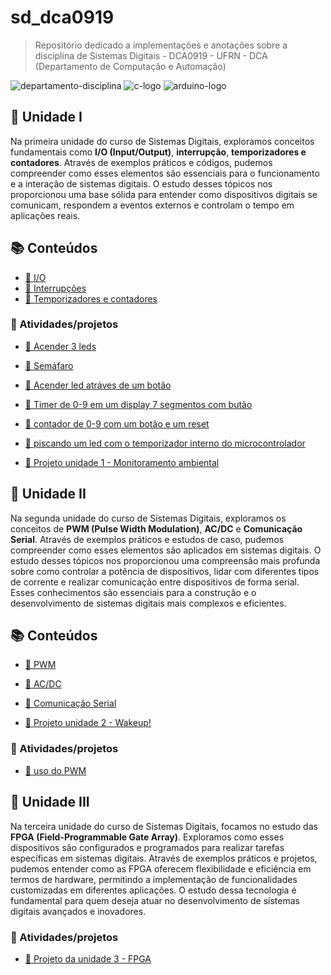 # sd_dca0919

> Repositório dedicado a implementações e anotações sobre a disciplina de Sistemas Digitais - DCA0919 - UFRN - DCA (Departamento de Computação e Automação)

![departamento-disciplina](https://img.shields.io/badge/dca-sistemas_digitais-blue?style=for-the-badge)
![c-logo](https://img.shields.io/badge/c-black?style=for-the-badge)
![arduino-logo](https://img.shields.io/badge/arduino-blue?style=for-the-badge&logo=arduino&logoColor=white)


## 🚀 Unidade I

Na primeira unidade do curso de Sistemas Digitais, exploramos conceitos fundamentais como **I/O (Input/Output)**, **interrupção**, **temporizadores e contadores**. Através de exemplos práticos e códigos, pudemos compreender como esses elementos são essenciais para o funcionamento e a interação de sistemas digitais. O estudo desses tópicos nos proporcionou uma base sólida para entender como dispositivos digitais se comunicam, respondem a eventos externos e controlam o tempo em aplicações reais.

## 📚 Conteúdos

- [📌 I/O](https://github.com/CarlosG18/sd_dca0919/blob/main/conteudos/io.md)
- [📌 Interrupções](https://github.com/CarlosG18/sd_dca0919/blob/main/conteudos/interrupcao.md)
- [📌 Temporizadores e contadores](https://github.com/CarlosG18/sd_dca0919/blob/main/conteudos/contador_temp.md)

### 🎯 Atividades/projetos

- [📌 Acender 3 leds](https://github.com/CarlosG18/sd_dca0919/blob/main/examples/example1/example1.md)
- [📌 Semáfaro](https://github.com/CarlosG18/sd_dca0919/blob/main/examples/example2/example2.md)
- [📌 Acender led atráves de um botão](https://github.com/CarlosG18/sd_dca0919/blob/main/examples/example3/example3.md)
- [📌 Timer de 0-9 em um display 7 segmentos com butão](https://github.com/CarlosG18/sd_dca0919/blob/main/examples/example4/example4.md)
- [📌 contador de 0-9 com um botão e um reset](https://github.com/CarlosG18/sd_dca0919/blob/main/examples/example5/example5.md)
- [📌 piscando um led com o temporizador interno do microcontrolador](https://github.com/CarlosG18/sd_dca0919/blob/main/examples/example6/example6.md)

- [📌 Projeto unidade 1 - Monitoramento ambiental](https://github.com/CarlosG18/sd_dca0919/blob/main/projetos/uni1/projeto.md)


## 🚀 Unidade II

Na segunda unidade do curso de Sistemas Digitais, exploramos os conceitos de **PWM (Pulse Width Modulation)**, **AC/DC** e **Comunicação Serial**. Através de exemplos práticos e estudos de caso, pudemos compreender como esses elementos são aplicados em sistemas digitais. O estudo desses tópicos nos proporcionou uma compreensão mais profunda sobre como controlar a potência de dispositivos, lidar com diferentes tipos de corrente e realizar comunicação entre dispositivos de forma serial. Esses conhecimentos são essenciais para a construção e o desenvolvimento de sistemas digitais mais complexos e eficientes.

## 📚 Conteúdos

- [📌 PWM](https://github.com/CarlosG18/sd_dca0919/blob/main/conteudos/pwm.md)
- [📌 AC/DC](https://github.com/CarlosG18/sd_dca0919/blob/main/conteudos/ac_dc.md)
- [📌 Comunicação Serial](https://github.com/CarlosG18/sd_dca0919/blob/main/conteudos/protocolos_serial.md)

- [📌 Projeto unidade 2 - Wakeup!](https://github.com/CarlosG18/sd_dca0919/blob/main/projetos/uni2/projeto.md)

### 🎯 Atividades/projetos

- [📌 uso do PWM](https://github.com/CarlosG18/sd_dca0919/blob/main/examples/example7/example7.md)

## 🚀 Unidade III

Na terceira unidade do curso de Sistemas Digitais, focamos no estudo das **FPGA (Field-Programmable Gate Array)**. Exploramos como esses dispositivos são configurados e programados para realizar tarefas específicas em sistemas digitais. Através de exemplos práticos e projetos, pudemos entender como as FPGA oferecem flexibilidade e eficiência em termos de hardware, permitindo a implementação de funcionalidades customizadas em diferentes aplicações. O estudo dessa tecnologia é fundamental para quem deseja atuar no desenvolvimento de sistemas digitais avançados e inovadores.

### 🎯 Atividades/projetos

- [📌 Projeto da unidade 3 - FPGA](https://github.com/CarlosG18/sd_dca0919/blob/main/projetos/uni3/projeto.md)
